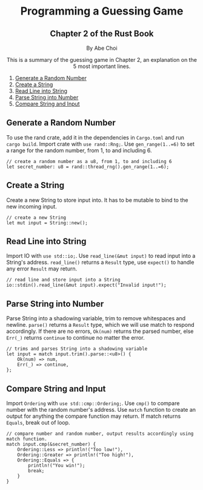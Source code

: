 <div align="center">
<h1>Programming a Guessing Game</h1>
<h2>Chapter 2 of the Rust Book</h2>
<p>By Abe Choi</p>
</div>

<p align="center">
This is a summary of the guessing game in Chapter 2, an explanation on the 5 most important lines.
</p>

1.  [Generate a Random Number](#Generate-a-Random-Number)
2.  [Create a String](#Create-a-String)
3.  [Read Line into String](#Read-Line-into-String)
4.  [Parse String into Number](#Parse-String-into-Number)
5.  [Compare String and Input](#Compare-String-and-Input)


## Generate a Random Number

To use the rand crate, add it in the dependencies in `Cargo.toml` and run `cargo build`. Import crate with `use rand::Rng;`. Use `gen_range(1..=6)` to set a range for the random number, from 1, to and including 6.

```
// create a random number as a u8, from 1, to and including 6
let secret_number: u8 = rand::thread_rng().gen_range(1..=6); 
```
 
## Create a String

Create a new String to store input into. It has to be mutable to bind to the new incoming input.

```
// create a new String
let mut input = String::new();
```

## Read Line into String

Import IO with `use std::io;`. Use `read_line(&mut input)` to read input into a String's address. `read_line()` returns a `Result` type, use `expect()` to handle any error `Result` may return.

```
// read line and store input into a String
io::stdin().read_line(&mut input).expect("Invalid input!");
```

## Parse String into Number

Parse String into a shadowing variable, trim to remove whitespaces and newline. `parse()` returns a `Result` type, which we will use match to respond accordingly. If there are no errors, `Ok(num)` returns the parsed number, else `Err(_)` returns `continue` to continue no matter the error.

```
// trims and parses String into a shadowing variable
let input = match input.trim().parse::<u8>() {
    Ok(num) => num,
    Err(_) => continue,
};
```

## Compare String and Input

Import `Ordering` with `use std::cmp::Ordering;`. Use `cmp()` to compare number with the random number's address. Use `match` function to create an output for anything the compare function may return. If match returns `Equals`, break out of loop.

```
// compare number and random number, output results accordingly using match function.
match input.cmp(&secret_number) {
    Ordering::Less => println!("Too low!"),
    Ordering::Greater => println!("Too high!"),
    Ordering::Equals => {
        println!("You win!");
        break;
    }
}
```
